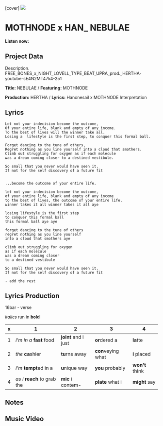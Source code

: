 [cover] ![](57175019_319474918741616_8502199518755923887_n.jpg)

# MOTHNODE x HAN_ NEBULAE 

**Listen now:** 

## Project Data

Description.
FREE_BONES_x_NIGHT_LOVELL_TYPE_BEAT_UPRA_prod._HERTHA-youtube-sE4N2MT47k4-251

**Title:** NEBULAE / **Featuring:** MOTHNODE

**Production:** HERTHA / **Lyrics:** Hanonesail x MOTHNODE Interpretation

## Lyrics

```
Let not your indecision become the outcome,
Of your entire life, blank and empty of any income.
To the best of lives will the winner take all.
Losing a  lifestyle is the first step, to conquer this formal ball.

Forget dancing to the tune of others,
Regret nothing as you line yourself into a cloud that smothers.
Climb out struggling for oxygen as if each molecule 
was a dream coming closer to a destined vestibule.

So small that you never would have seen it.
If not for the self discovery of a future fit


...become the outcome of your entire life.

let not your indecision become the outcome,
of your entire life, blank and empty of any income
to the best of lives, the outcome of your entire life,
winner takes it all winner takes it all aye

losing lifestyle is the first step
to conquer this formal ball
this formal ball aye aye

forget dancing to the tune of others
regret nothing as you line yourself 
into a cloud that smothers aye

climb out struggling for oxygen 
as if each molecule 
was a dream coming closer 
to a destined vestibule

So small that you never would have seen it.
If not for the self discovery of a future fit

- add the rest
```

## Lyrics Production

16bar - verse

*italics* run in
**bold**

| x | 1 | 2 | 3 | 4 |
|---|---|---|---|---|
| 1 | *i'm in a* **fast** food | **joint** and i just  | **or**dered a  | **la**tte  |
| 2 | *the* **ca**shier | **tu**rns away  |  **con**veying what |  **i** placed |
| 3 | *i'm* **tempt**ed in a | **u**nique way  |  **you** probably |  **won't** think |
| 4 | *as i* **reach** to grab the |  **mic** i contem-  | **plate** what i | **might** say |

## Notes

## Music Video
